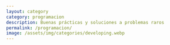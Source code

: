 ```yaml
---
layout: category
category: programacion
description: Buenas prácticas y soluciones a problemas raros
permalink: /programacion/
image: /assets/img/categories/developing.webp
---
```

